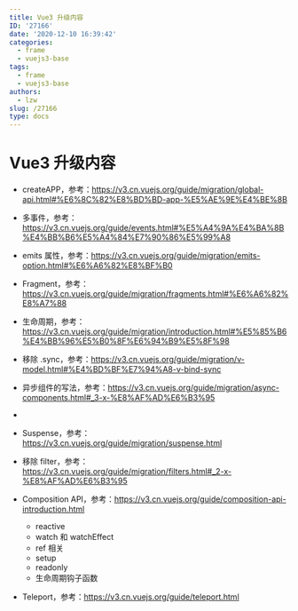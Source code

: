 ```yaml
---
title: Vue3 升级内容
ID: '27166'
date: '2020-12-10 16:39:42'
categories:
  - frame
  - vuejs3-base
tags:
  - frame
  - vuejs3-base
authors:
  - lzw
slug: /27166
type: docs
---
```


# Vue3 升级内容

- createAPP，参考：https://v3.cn.vuejs.org/guide/migration/global-api.html#%E6%8C%82%E8%BD%BD-app-%E5%AE%9E%E4%BE%8B

- 多事件，参考：https://v3.cn.vuejs.org/guide/events.html#%E5%A4%9A%E4%BA%8B%E4%BB%B6%E5%A4%84%E7%90%86%E5%99%A8

- emits 属性，参考：https://v3.cn.vuejs.org/guide/migration/emits-option.html#%E6%A6%82%E8%BF%B0

- Fragment，参考：https://v3.cn.vuejs.org/guide/migration/fragments.html#%E6%A6%82%E8%A7%88

- 生命周期，参考：https://v3.cn.vuejs.org/guide/migration/introduction.html#%E5%85%B6%E4%BB%96%E5%B0%8F%E6%94%B9%E5%8F%98

- 移除 .sync，参考：https://v3.cn.vuejs.org/guide/migration/v-model.html#%E4%BD%BF%E7%94%A8-v-bind-sync

- 异步组件的写法，参考：https://v3.cn.vuejs.org/guide/migration/async-components.html#_3-x-%E8%AF%AD%E6%B3%95
- 
- Suspense，参考：https://v3.cn.vuejs.org/guide/migration/suspense.html

- 移除 filter，参考：https://v3.cn.vuejs.org/guide/migration/filters.html#_2-x-%E8%AF%AD%E6%B3%95

- Composition API，参考：https://v3.cn.vuejs.org/guide/composition-api-introduction.html

  - reactive
  - watch 和 watchEffect
  - ref 相关
  - setup
  - readonly
  - 生命周期钩子函数  

- Teleport，参考：https://v3.cn.vuejs.org/guide/teleport.html



 
 
 
 
 
 
 
 
 
 
 
 
 
 
 
 
 
 
 
 
 
 
 
 
 

